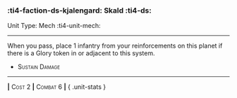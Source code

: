 ### :ti4-faction-ds-kjalengard: **Skald** :ti4-ds:

Unit Type: Mech :ti4-unit-mech:

---

When you pass, place 1 infantry from your reinforcements on this planet if there is a Glory token in or adjacent to this system.

* <span style="font-variant:small-caps;">Sustain Damage</span> 


---

__|__ <span style="font-variant:small-caps;">Cost 2</span> __|__ <span style="font-variant:small-caps;">Combat 6</span> __|__
{ .unit-stats }
